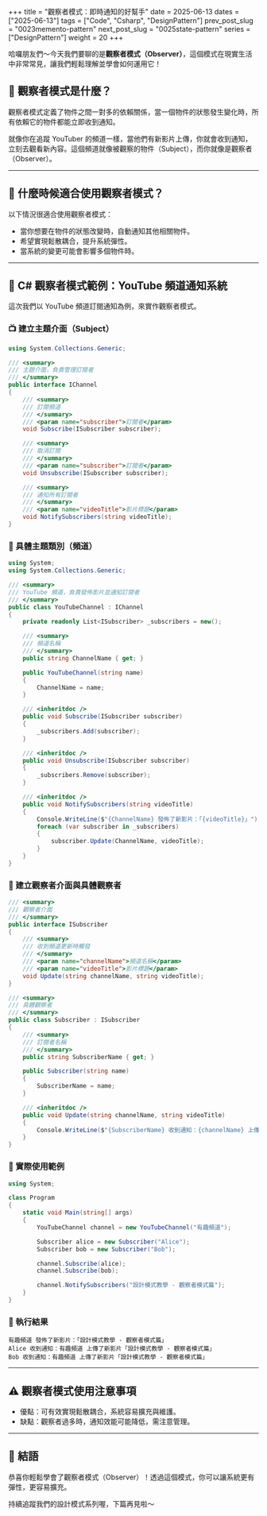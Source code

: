 +++
title = "觀察者模式：即時通知的好幫手"
date = 2025-06-13
dates = ["2025-06-13"]
tags = ["Code", "Csharp", "DesignPattern"]
prev_post_slug = "0023memento-pattern"
next_post_slug = "0025state-pattern"
series = ["DesignPattern"]
weight = 20
+++

哈囉朋友們～今天我們要聊的是**觀察者模式（Observer）**，這個模式在現實生活中非常常見，讓我們輕鬆理解並學會如何運用它！

## 🌟 觀察者模式是什麼？

觀察者模式定義了物件之間一對多的依賴關係，當一個物件的狀態發生變化時，所有依賴它的物件都能立即收到通知。

就像你在追蹤 YouTuber 的頻道一樣，當他們有新影片上傳，你就會收到通知，立刻去觀看新內容。這個頻道就像被觀察的物件（Subject），而你就像是觀察者（Observer）。

---

## 🤔 什麼時候適合使用觀察者模式？

以下情況很適合使用觀察者模式：

- 當你想要在物件的狀態改變時，自動通知其他相關物件。
- 希望實現鬆散耦合，提升系統彈性。
- 當系統的變更可能會影響多個物件時。

---

## 🔔 C# 觀察者模式範例：YouTube 頻道通知系統

這次我們以 YouTube 頻道訂閱通知為例，來實作觀察者模式。

### 📺 建立主題介面（Subject）

```csharp
using System.Collections.Generic;

/// <summary>
/// 主題介面，負責管理訂閱者
/// </summary>
public interface IChannel
{
    /// <summary>
    /// 訂閱頻道
    /// </summary>
    /// <param name="subscriber">訂閱者</param>
    void Subscribe(ISubscriber subscriber);

    /// <summary>
    /// 取消訂閱
    /// </summary>
    /// <param name="subscriber">訂閱者</param>
    void Unsubscribe(ISubscriber subscriber);

    /// <summary>
    /// 通知所有訂閱者
    /// </summary>
    /// <param name="videoTitle">影片標題</param>
    void NotifySubscribers(string videoTitle);
}
```

### 🎥 具體主題類別（頻道）

```csharp
using System;
using System.Collections.Generic;

/// <summary>
/// YouTube 頻道，負責發佈影片並通知訂閱者
/// </summary>
public class YouTubeChannel : IChannel
{
    private readonly List<ISubscriber> _subscribers = new();

    /// <summary>
    /// 頻道名稱
    /// </summary>
    public string ChannelName { get; }

    public YouTubeChannel(string name)
    {
        ChannelName = name;
    }

    /// <inheritdoc />
    public void Subscribe(ISubscriber subscriber)
    {
        _subscribers.Add(subscriber);
    }

    /// <inheritdoc />
    public void Unsubscribe(ISubscriber subscriber)
    {
        _subscribers.Remove(subscriber);
    }

    /// <inheritdoc />
    public void NotifySubscribers(string videoTitle)
    {
        Console.WriteLine($"{ChannelName} 發佈了新影片：「{videoTitle}」");
        foreach (var subscriber in _subscribers)
        {
            subscriber.Update(ChannelName, videoTitle);
        }
    }
}
```

### 👤 建立觀察者介面與具體觀察者

```csharp
/// <summary>
/// 觀察者介面
/// </summary>
public interface ISubscriber
{
    /// <summary>
    /// 收到頻道更新時觸發
    /// </summary>
    /// <param name="channelName">頻道名稱</param>
    /// <param name="videoTitle">影片標題</param>
    void Update(string channelName, string videoTitle);
}

/// <summary>
/// 具體觀察者
/// </summary>
public class Subscriber : ISubscriber
{
    /// <summary>
    /// 訂閱者名稱
    /// </summary>
    public string SubscriberName { get; }

    public Subscriber(string name)
    {
        SubscriberName = name;
    }

    /// <inheritdoc />
    public void Update(string channelName, string videoTitle)
    {
        Console.WriteLine($"{SubscriberName} 收到通知：{channelName} 上傳了新影片「{videoTitle}」");
    }
}
```

### 🚀 實際使用範例

```csharp
using System;

class Program
{
    static void Main(string[] args)
    {
        YouTubeChannel channel = new YouTubeChannel("有趣頻道");

        Subscriber alice = new Subscriber("Alice");
        Subscriber bob = new Subscriber("Bob");

        channel.Subscribe(alice);
        channel.Subscribe(bob);

        channel.NotifySubscribers("設計模式教學 - 觀察者模式篇");
    }
}
```

### 🎯 執行結果

```
有趣頻道 發佈了新影片：「設計模式教學 - 觀察者模式篇」
Alice 收到通知：有趣頻道 上傳了新影片「設計模式教學 - 觀察者模式篇」
Bob 收到通知：有趣頻道 上傳了新影片「設計模式教學 - 觀察者模式篇」
```

---

## ⚠️ 觀察者模式使用注意事項

- 優點：可有效實現鬆散耦合，系統容易擴充與維護。
- 缺點：觀察者過多時，通知效能可能降低，需注意管理。

---

## 🎉 結語

恭喜你輕鬆學會了觀察者模式（Observer）！透過這個模式，你可以讓系統更有彈性，更容易擴充。

持續追蹤我們的設計模式系列喔，下篇再見啦～

